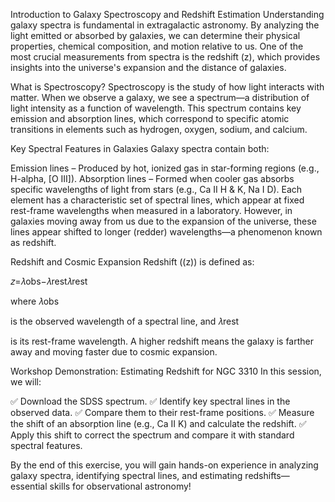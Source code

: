 Introduction to Galaxy Spectroscopy and Redshift Estimation
Understanding galaxy spectra is fundamental in extragalactic astronomy. By analyzing the light emitted or absorbed by galaxies, we can determine their physical properties, chemical composition, and motion relative to us. One of the most crucial measurements from spectra is the redshift (z), which provides insights into the universe's expansion and the distance of galaxies.

What is Spectroscopy?
Spectroscopy is the study of how light interacts with matter. When we observe a galaxy, we see a spectrum—a distribution of light intensity as a function of wavelength. This spectrum contains key emission and absorption lines, which correspond to specific atomic transitions in elements such as hydrogen, oxygen, sodium, and calcium.

Key Spectral Features in Galaxies
Galaxy spectra contain both:

Emission lines – Produced by hot, ionized gas in star-forming regions (e.g., H-alpha, [O III]).
Absorption lines – Formed when cooler gas absorbs specific wavelengths of light from stars (e.g., Ca II H & K, Na I D).
Each element has a characteristic set of spectral lines, which appear at fixed rest-frame wavelengths when measured in a laboratory. However, in galaxies moving away from us due to the expansion of the universe, these lines appear shifted to longer (redder) wavelengths—a phenomenon known as redshift.

Redshift and Cosmic Expansion
Redshift ((z)) is defined as:

𝑧=𝜆obs−𝜆rest𝜆rest
 

where
𝜆obs
 
is the observed wavelength of a spectral line, and
𝜆rest
 
is its rest-frame wavelength. A higher redshift means the galaxy is farther away and moving faster due to cosmic expansion.

Workshop Demonstration: Estimating Redshift for NGC 3310
In this session, we will:

✅ Download the SDSS spectrum.
✅ Identify key spectral lines in the observed data.
✅ Compare them to their rest-frame positions.
✅ Measure the shift of an absorption line (e.g., Ca II K) and calculate the redshift.
✅ Apply this shift to correct the spectrum and compare it with standard spectral features.

By the end of this exercise, you will gain hands-on experience in analyzing galaxy spectra, identifying spectral lines, and estimating redshifts—essential skills for observational astronomy!
